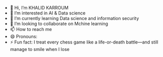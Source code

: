- 👋 Hi, I’m KHALID KARROUM
- 👀 I’m interested in AI & Data science 
- 🌱 I’m currently learning Data science and information security
- 💞️ I’m looking to collaborate on Mchine learning
- 📫 How to reach me 
- 😄 Pronouns: 
- ⚡ Fun fact: I treat every chess game like a life-or-death battle—and still manage to smile when I lose

<!---
KHALIDKARROUM/KHALIDKARROUM is a ✨ special ✨ repository because its `README.md` (this file) appears on your GitHub profile.
You can click the Preview link to take a look at your changes.
--->
